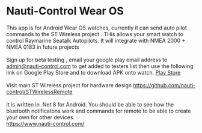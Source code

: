 # Nauti-Control Wear OS 

This app is for Android Wear OS watches, currently it can send auto pilot commands to the ST Wireless project . THis allows your smart watch to control Raymarine Seatalk Autopilots. It will integrate with NMEA 2000 + NMEA 0183 in future projects 
<br/>
<br/>
Sign up for beta testing , email your google play email address to admin@nauti-control.com to get added to testers list then use the following link on Google Play Store and to download APK onto watch.
[Play Store](https://play.google.com/store/apps/details?id=com.nauti_control.Nauti_Control_Wear)
<br/>
<br/>
Visit main ST Wireless project for hardware design  https://github.com/nauti-control/STWirelessRemote
<br/>
<br/>
It is written in .Net 8 for Android. You should be able to see how the bluetooth notificatons work and commands for remote to be able to create your own for other devices.
<br/>
https://www.nauti-control.com/

